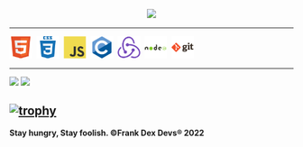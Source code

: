 
<p align="center"><img src="https://github.com/LUCASFRANKINC/LUCASFRANKINC_dev/blob/main/assets/lf.jpg" /></p> 
 
---

<div>
  <img src="https://github.com/devicons/devicon/blob/master/icons/html5/html5-original.svg" title="HTML5" alt="HTML" width="40" height="40"/>&nbsp;
  <img src="https://github.com/devicons/devicon/blob/master/icons/css3/css3-plain-wordmark.svg"  title="CSS3" alt="CSS" width="40" height="40"/>&nbsp;
  <img src="https://github.com/devicons/devicon/blob/master/icons/javascript/javascript-original.svg" title="JavaScript" alt="JavaScript" width="40" height="40"/>&nbsp;
  <img src="https://github.com/devicons/devicon/blob/master/icons/c/c-original.svg" title="C" alt="C" width="40" height="40"/>&nbsp;
  <img src="https://github.com/devicons/devicon/blob/master/icons/redux/redux-original.svg" title="Redux" alt="Redux " width="40" height="40"/>&nbsp;
  <img src="https://github.com/devicons/devicon/blob/master/icons/nodejs/nodejs-original-wordmark.svg" title="NodeJS" alt="NodeJS" width="40" height="40"/>&nbsp;
  <img src="https://github.com/devicons/devicon/blob/master/icons/git/git-original-wordmark.svg" title="Git" **alt="Git" width="40" height="40"/>
</div>

---
<div>
<img src="https://github-readme-stats.vercel.app/api?username=LUCASFRANKINC&count_private=true&show_icons=true&theme=radical" /> 
<img src="https://github-readme-streak-stats.herokuapp.com/?user=LUCASFRANKINC&theme=radical" />
</div>

[![trophy](https://github-profile-trophy.vercel.app/?username=LUCASFRANKINC&theme=dark_dimmed)](https://github.com/LUCASFRANKINC/github-profile-trophy)
---

<strong>Stay hungry, Stay foolish.   <span align="right">&copy;Frank Dex Devs&reg; 2022</span><strong>


